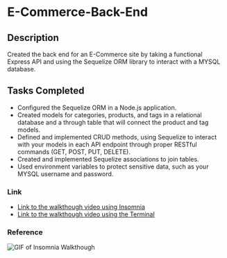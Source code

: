 # E-Commerce-Back-End

## Description
Created the back end for an E-Commerce site by taking a functional Express API and using the Sequelize ORM library to interact with a MYSQL database. 

## Tasks Completed 
* Configured the Sequelize ORM in a Node.js application.
* Created models for categories, products, and tags in a relational database and a through table that will connect the product and tag models. 
* Defined and implemented CRUD methods, using Sequelize to interact with your models in each API endpoint through proper RESTful commands (GET, POST, PUT, DELETE).
* Created and implemented Sequelize associations to join tables. 
* Used environment variables to protect sensitive data, such as your MYSQL username and password. 

### Link 
* [Link to the walkthough video using Insomnia](https://youtu.be/TyD4hy3XhFg)
* [Link to the walkthough video using the Terminal](https://youtu.be/_AHVeetzof4)

### Reference 
![GIF of Insomnia Walkthough](/assests/Insomnia-walkthrough.gif)
